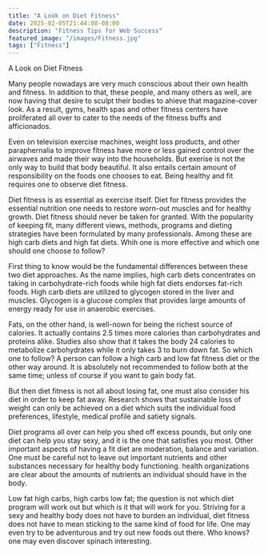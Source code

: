 ```yaml
---
title: "A Look on Diet Fitness"
date: 2025-02-05T21:44:08-08:00
description: "Fitness Tips for Web Success"
featured_image: "/images/Fitness.jpg"
tags: ["Fitness"]
---
```


A Look on Diet Fitness

Many people nowadays are very much conscious about their own health and fitness. In addition to that, these people, and many others as well, are now having that desire to sculpt their bodies to ahieve that magazine-cover look. As a result, gyms, health spas and other fitness centers have proliferated all over to cater to the needs of the fitness buffs and afficionados.

Even on television exercise machines, weight loss products, and other paraphernalia to improve fitness have more or less gained control over the airwaves and made their way into the households. But exerise is not the only way to build that body beautiful. It also entails certain amount of responsibility on the foods one chooses to eat. Being healthy and fit requires one to observe diet fitness.

Diet fitness is as essential as exercise itself. Diet for fitness provides the essential nutrition one needs to restore worn-out muscles and for healthy growth. Diet fitness should never be taken for granted. With the popularity of keeping fit, many different views, methods, programs and dieting strategies have been formulated by many professionals. Among these are high carb diets and high fat diets. Whih one is more effective and which one should one choose to follow?

First thing to know would be the fundamental differences between these two diet approaches. As the name implies, high carb diets concentrates on taking in carbohydrate-rich foods while high fat diets endorses fat-rich foods. High carb diets are utilized to glycogen stored in the liver and muscles. Glycogen is a glucose complex that provides large amounts of energy ready for use in anaerobic exercises.

Fats, on the other hand, is well-nown for being the richest source of calories. It actually contains 2.5 times more calories than carbohydrates and proteins alike. Studies also show that it takes the body 24 calories to metabolize carbohydrates while it only takes 3 to burn down fat. So which one to follow? A person can follow a high carb and low fat fitness diet or the other way around. It is absolutely not recommended to follow both at the same time; unless of course if you want to gain body fat. 

But then diet fitness is not all about losing fat, one must also consider his diet in order to keep fat away. Research shows that sustainable loss of weight can only be achieved on a diet which suits the individual food preferences, lifestyle, medical profile and satiety signals. 

Diet programs all over can help you shed off excess pounds, but only one diet can help you stay sexy, and it is the one that satisfies you most. Other important aspects of having a fit diet are moderation, balance and variation. One must be careful not to leave out important nutrients and other substances necessary for healthy body functioning. health organizations are clear about the amounts of nutrients an individual should have in the body.

Low fat high carbs, high carbs low fat; the question is not which diet program will work out but which is it that will work for you. Striving for a sexy and healthy body does not have to burden an individual, diet fitness does not have to mean sticking to the same kind of food for life. One may even try to be adventurous and try out new foods out there. Who knows? one may even discover spinach interesting.







